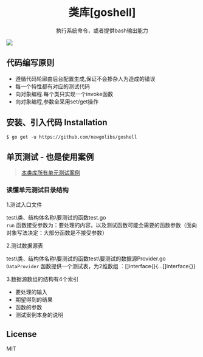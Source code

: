 <h1 align="center"> 类库[goshell] </h1>
<p align="center"> 执行系统命令，或者提供bash输出能力</p>

![](https://github.com/newgolibs/goshell/workflows/单元测试/badge.svg)

## 代码编写原则
- 遵循代码轮廓由后台配置生成,保证不会掺杂人为造成的错误
- 每一个特性都有对应的测试代码
- 向对象编程.每个类只实现一个invoke函数
- 向对象编程,参数全采用set/get操作

## 安装、引入代码 Installation

```
$ go get -u https://github.com/newgolibs/goshell
```


## 单页测试 - 也是使用案例

>[本类库所有单元测试案例](./test/)

### 读懂单元测试目录结构

1.测试入口文件

test\类、结构体名称\要测试的函数test.go<br>
`run` 函数接受参数为：要处理的内容，以及测试函数可能会需要的函数参数（面向对象写法决定：大部分函数是不接受参数）

2.测试数据源表

test\类、结构体名称\要测试的函数test\要测试的数据源Provider.go<br>
`DataProvider` 函数提供一个测试表，为2维数组 ：[]interface{}{...[]interface{}}<br>

3.数据源数组的结构有4个索引

* 要处理的输入
* 期望得到的结果
* 函数的参数
* 测试案例本身的说明

## License
MIT